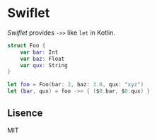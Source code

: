 # Swiflet

_Swiflet_ provides `->>` like `let` in Kotlin.

```swift
struct Foo {
    var bar: Int
    var baz: Float
    var qux: String
}

let foo = Foo(bar: 2, baz: 3.0, qux: "xyz")
let (bar, qux) = foo ->> { ($0.bar, $0.qux) }
```

## Lisence

MIT
